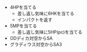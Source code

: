 - 4HPを当てる
  - 差し返し気味に6HKを当てる
  - インパクトを返す
- 5MPを当てる
  - 差し返し気味に5HP(pc)を当てる
- ODディカ対空からSA
- グラディウス対空からSA3
